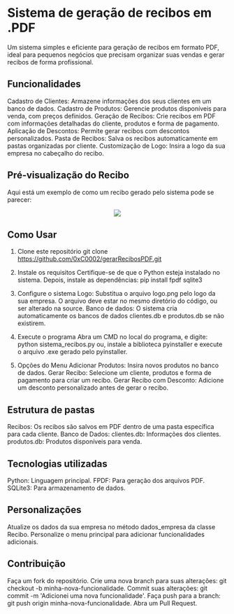 # Sistema de geração de recibos em .PDF

Um sistema simples e eficiente para geração de recibos em formato PDF, ideal para pequenos negócios que precisam organizar suas vendas e gerar recibos de forma profissional.

## Funcionalidades

Cadastro de Clientes: Armazene informações dos seus clientes em um banco de dados.
Cadastro de Produtos: Gerencie produtos disponíveis para venda, com preços definidos.
Geração de Recibos: Crie recibos em PDF com informações detalhadas do cliente, produtos e forma de pagamento.
Aplicação de Descontos: Permite gerar recibos com descontos personalizados.
Pasta de Recibos: Salva os recibos automaticamente em pastas organizadas por cliente.
Customização de Logo: Insira a logo da sua empresa no cabeçalho do recibo.

## Pré-visualização do Recibo

Aqui está um exemplo de como um recibo gerado pelo sistema pode se parecer:

<div align="center">
<img src="https://github.com/user-attachments/assets/52057fe1-89a8-48b6-9cb1-1ff2a4b25773">
</div>

## Como Usar

1. Clone este repositório
git clone https://github.com/0xC0002/gerarRecibosPDF.git

2. Instale os requisitos
Certifique-se de que o Python esteja instalado no sistema. Depois, instale as dependências:
pip install fpdf sqlite3

3. Configure o sistema
Logo: Substitua o arquivo logo.png pelo logo da sua empresa. O arquivo deve estar no mesmo diretório do código, ou ser alterado na source.
Banco de dados: O sistema cria automaticamente os bancos de dados clientes.db e produtos.db se não existirem.

4. Execute o programa
Abra um CMD no local do programa, e digite:
python sistema_recibos.py
ou, instale a biblioteca pyinstaller e execute o arquivo .exe gerado pelo pyinstaller.

5. Opções do Menu
Adicionar Produtos: Insira novos produtos no banco de dados.
Gerar Recibo: Selecione um cliente, produtos e forma de pagamento para criar um recibo.
Gerar Recibo com Desconto: Adicione um desconto personalizado antes de gerar o recibo.

## Estrutura de pastas
Recibos: Os recibos são salvos em PDF dentro de uma pasta específica para cada cliente.
Banco de Dados:
clientes.db: Informações dos clientes.
produtos.db: Produtos disponíveis para venda.

## Tecnologias utilizadas
Python: Linguagem principal.
FPDF: Para geração dos arquivos PDF.
SQLite3: Para armazenamento de dados.

## Personalizações
Atualize os dados da sua empresa no método dados_empresa da classe Recibo.
Personalize o menu principal para adicionar funcionalidades adicionais.

## Contribuição

Faça um fork do repositório.
Crie uma nova branch para suas alterações: git checkout -b minha-nova-funcionalidade.
Commit suas alterações: git commit -m 'Adicionei uma nova funcionalidade'.
Faça push para a branch: git push origin minha-nova-funcionalidade.
Abra um Pull Request.
